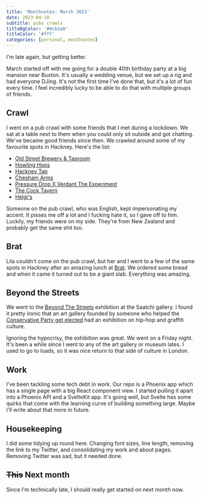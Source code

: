 ```yaml
---
title: 'Monthnotes: March 2023'
date: 2023-04-10
subtitle: pubs crawls
titleBgColor: '#4cb1e0'
titleColor: '#fff'
categories: [personal, monthnotes]
---
```


I'm late again, but getting better.

March started off with me going for a double 40th birthday party at a big mansion near Buxton. It's usually a wedding venue, but we set up a rig and had everyone DJing. It's not the first time I've done that, but it's a lot of fun every time. I feel incredibly lucky to be able to do that with multiple groups of friends.

## Crawl

I went on a pub crawl with some friends that I met during a lockdown. We sat at a table next to them when you could only sit outside and got chatting. We've became good friends since then. We crawled around some of my favourite spots in Hackney. Here's the list:

- [Old Street Brewery & Taproom](https://goo.gl/maps/kmGYbb3radg2dCr96)
- [Howling Hops](https://goo.gl/maps/nmJmYi8mCTxhbkP19)
- [Hackney Tap](https://goo.gl/maps/jTYx7TibXfAosKTs5)
- [Chesham Arms](https://goo.gl/maps/ErfVRX7qQjXVBGMj6)
- [Pressure Drop X Verdant The Experiment](https://goo.gl/maps/1fXJ5kaZyjZArKaU9)
- [The Cock Tavern](https://goo.gl/maps/9fwzKdmHmeaE5Ly6A)
- [Helgi's](https://goo.gl/maps/tkJcsQjpnkuwNxFi6)

Someone on the pub crawl, who was English, kept impersonating my accent. It pisses me off a lot and I fucking hate it, so I gave off to him. Luckily, my friends were on my side. They're from New Zealand and probably get the same shit too.

## Brat

Lila couldn't come on the pub crawl, but her and I went to a few of the same spots in Hackney after an amazing lunch at [Brat](https://bratrestaurant.co.uk/climpsons-arch/). We ordered some bread and when it came it turned out to be a giant slab. Everything was amazing.

## Beyond the Streets

We went to the [Beyond The Streets](https://www.saatchigallery.com/exhibition/beyond_the_streets_london) exhibition at the Saatchi gallery. I found it pretty ironic that an art gallery founded by someone who helped the [Conservative Party get elected](https://www.open.edu/openlearn/people-politics-law/howe-labour-isnt-working-did-the-job-the-conservatives) had an exhibition on hip-hop and graffiti culture.

Ignoring the hypocrisy, the exhibition was great. We went on a Friday night. It's been a while since I went to any of the art gallery or museum lates. I used to go to loads, so it was nice return to that side of culture in London.

## Work

I've been tackling some tech debt in work. Our repo is a Phoenix app which has a single page with a big React component view. I started pulling it apart into a Phoenix API and a SvelteKit app. It's going well, but Svelte has some quirks that come with the learning curve of building something large. Maybe I'll write about that more in future.

## Housekeeping

I did some tidying up round here. Changing font sizes, line length, removing the link to my Twitter, and consolidating my work and about pages. Removing Twitter was sad, but it needed done.

## ~~This~~ Next month

Since I'm technically late, I should really get started on next month now.
